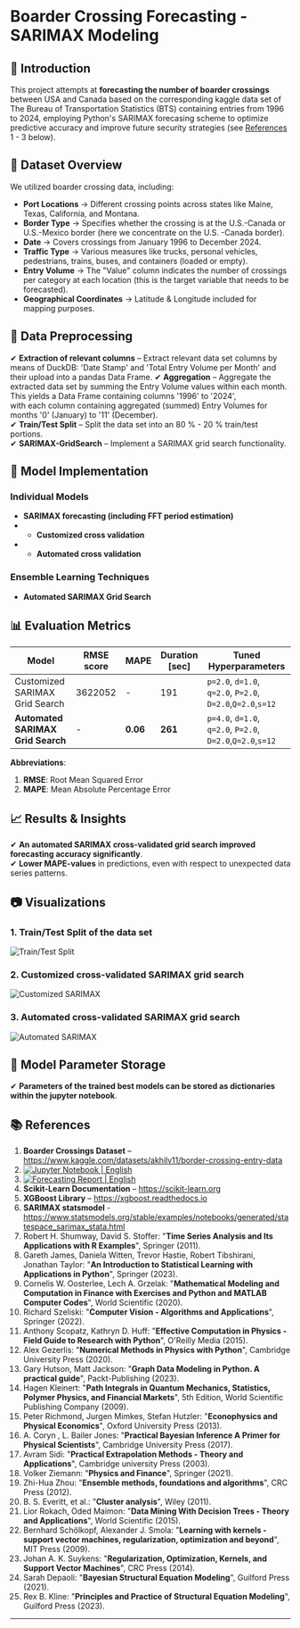 # Boarder Crossing Forecasting - SARIMAX Modeling

## 📌 Introduction
This project attempts at **forecasting the number of boarder crossings** between USA and Canada based on the corresponding kaggle data set of The Bureau of 
Transportation Statistics (BTS) containing entries from 1996 to 2024, employing Python's SARIMAX forecasing scheme to optimize predictive accuracy and improve future security strategies 
(see [References](https://github.com/NenadBalaneskovic/ExternalProjects/tree/main/SARIMAX_Forecasting#-references) 1 - 3 below).

## 📂 Dataset Overview
We utilized boarder crossing data, including:
- **Port Locations** → Different crossing points across states like Maine, Texas, California, and Montana.
- **Border Type** → Specifies whether the crossing is at the U.S.-Canada or U.S.-Mexico border (here we concentrate on the U.S. -Canada border).
- **Date** → Covers crossings from January 1996 to December 2024.
- **Traffic Type** → Various measures like trucks, personal vehicles, pedestrians, trains, buses, and containers (loaded or empty).
- **Entry Volume** → The "Value" column indicates the number of crossings per category at each location (this is the target variable that needs to be forecasted).
- **Geographical Coordinates** → Latitude & Longitude included for mapping purposes.

## 🔄 Data Preprocessing
✔ **Extraction of relevant columns** – Extract relevant data set columns by means of DuckDB: 'Date Stamp' and 'Total Entry Volume per Month' and their upload into a pandas Data Frame. 
✔ **Aggregation** – Aggregate the extracted data set by summing the Entry Volume values within each month. This yields a Data Frame containing columns '1996' to '2024',  
with each column containing aggregated (summed) Entry Volumes for months '0' (January) to '11' (December).  
✔ **Train/Test Split** – Split the data set into an 80 % - 20 % train/test portions.  
✔ **SARIMAX-GridSearch** – Implement a SARIMAX grid search functionality.  

## 🤖 Model Implementation
### **Individual Models**
- **SARIMAX forecasting (including FFT period estimation)**
- - **Customized cross validation**
- - **Automated cross validation**

### **Ensemble Learning Techniques**
- **Automated SARIMAX Grid Search**

## 📊 Evaluation Metrics
| Model | RMSE score | MAPE | Duration [sec] |Tuned Hyperparameters |
|-------|---------|----------|--------|-----------------------|
| Customized SARIMAX Grid Search | 3622052 | - | 191 | `p=2.0`, `d=1.0`, `q=2.0`, `P=2.0`, `D=2.0`,`Q=2.0`,`s=12` |
| **Automated SARIMAX Grid Search**| - | **0.06** | **261** | `p=4.0`, `d=1.0`, `q=2.0`, `P=2.0`, `D=2.0`,`Q=2.0`,`s=12` |  

__Abbreviations__:  
1. __RMSE__: Root Mean Squared Error
2. __MAPE__: Mean Absolute Percentage Error

## 📈 Results & Insights
✔ **An automated SARIMAX cross-validated grid search improved forecasting accuracy significantly**.  
✔ **Lower MAPE-values** in predictions, even with respect to unexpected data series patterns.

## 📷 Visualizations
### 1. Train/Test Split of the data set
![Train/Test Split](https://github.com/NenadBalaneskovic/ExternalProjects/blob/38282a127c23c84d4e22d16a1319ac2b67bbdf49/SARIMAX_Forecasting/Fig3.PNG)  
### 2. Customized cross-validated SARIMAX grid search
![Customized SARIMAX](https://github.com/NenadBalaneskovic/ExternalProjects/blob/82c9ae2568f146e93a47285d4c6c73c0d2991f8e/SARIMAX_Forecasting/Fig1.PNG)  
### 3. Automated cross-validated SARIMAX grid search
![Automated SARIMAX](https://github.com/NenadBalaneskovic/ExternalProjects/blob/735f0d2547281074c02e432d3615e20cbf2197b9/DZ_bank_DataSet_classification/Fig3.PNG)  

## 🚀 Model Parameter Storage
✔ **Parameters of the trained best models can be stored as dictionaries within the jupyter notebook**. 

## 📚 References
1. **Boarder Crossings Dataset** – https://www.kaggle.com/datasets/akhilv11/border-crossing-entry-data
2. [![Jupyter Notebook | English](https://img.shields.io/badge/Jupyter%20Notebook-English-yellowblue?logoColor=blue&labelColor=yellow)](https://github.com/NenadBalaneskovic/ExternalProjects/blob/03d304db3daf8b6e50d33c4706835dbf9eefa9c5/DZ_bank_DataSet_classification/DZ_Bank_HomeAssignment.ipynb)
3. [![Forecasting Report | English](https://img.shields.io/badge/SARIMAX%20Report-English-yellowblue?logoColor=blue&labelColor=red)](https://github.com/NenadBalaneskovic/ExternalProjects/blob/dd2cfa231369855a7f61906c3cf3fb1ed9825042/DZ_bank_DataSet_classification/MarketingDataSetAnalysis.pdf) 
4. **Scikit-Learn Documentation** – https://scikit-learn.org  
5. **XGBoost Library** – https://xgboost.readthedocs.io
6. **SARIMAX statsmodel** - https://www.statsmodels.org/stable/examples/notebooks/generated/statespace_sarimax_stata.html
7. Robert H. Shumway, David S. Stoffer: "__Time Series Analysis and Its Applications with R Examples__", Springer (2011).
8. Gareth James, Daniela Witten, Trevor Hastie, Robert Tibshirani, Jonathan Taylor: "__An Introduction to Statistical Learning with Applications in Python__", Springer (2023).
9. Cornelis W. Oosterlee, Lech A. Grzelak: "__Mathematical Modeling and Computation in Finance with Exercises and Python and MATLAB Computer Codes__", World Scientific (2020).
10. Richard Szeliski: "__Computer Vision - Algorithms and Applications__", Springer (2022).
11. Anthony Scopatz, Kathryn D. Huff: "__Effective Computation in Physics - Field Guide to Research with Python__", O'Reilly Media (2015).
12. Alex Gezerlis: "__Numerical Methods in Physics with Python__", Cambridge University Press (2020).
13. Gary Hutson, Matt Jackson: "__Graph Data Modeling in Python. A practical guide__", Packt-Publishing (2023).
14. Hagen Kleinert: "__Path Integrals in Quantum Mechanics, Statistics, Polymer Physics, and Financial Markets__", 5th Edition, World Scientific Publishing Company (2009).
15. Peter Richmond, Jurgen Mimkes, Stefan Hutzler: "__Econophysics and Physical Economics__", Oxford University Press (2013).
16. A. Coryn , L. Bailer Jones: "__Practical Bayesian Inference A Primer for Physical Scientists__", Cambridge University Press (2017).
17. Avram Sidi: "__Practical Extrapolation Methods - Theory and Applications__", Cambridge university Press (2003).
18. Volker Ziemann: "__Physics and Finance__", Springer (2021).
19. Zhi-Hua Zhou: "__Ensemble methods, foundations and algorithms__", CRC Press (2012).
20. B. S. Everitt, et al.: "__Cluster analysis__", Wiley (2011).
21. Lior Rokach, Oded Maimon: "__Data Mining With Decision Trees - Theory and Applications__", World Scientific (2015).
22. Bernhard Schölkopf, Alexander J. Smola: "__Learning with kernels - support vector machines, regularization, optimization and beyond__", MIT Press (2009).
23. Johan A. K. Suykens: "__Regularization, Optimization, Kernels, and Support Vector Machines__", CRC Press (2014).
24. Sarah Depaoli: "__Bayesian Structural Equation Modeling__", Guilford Press (2021).
25. Rex B. Kline: "__Principles and Practice of Structural Equation Modeling__", Guilford Press (2023).
---
